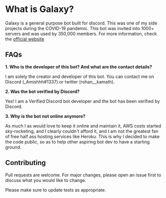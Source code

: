 # What is Galaxy?

Galaxy is a general purpose bot built for discord. This was one of my side projects during the COVID-19 pandemic. This bot was invited into 1000+ servers and was used by 350,000 members.
For more information, check the [official website](https://www.galaxybot.xyz/)

## FAQs

**1. Who is the developer of this bot? And what are the contact details?**

I am solely the creator and developer of this bot. You can contact me on Discord (_Amishhh#1337) or twitter (rohan__kamath).

**2. Was the bot verified by Discord?**

Yes! I am a Verified Discord bot developer and the bot has been verified by Discord. 

**3. Why is the bot not online anymore?**

As much I as would love to keep it online and maintain it, AWS costs started sky-rocketing, and I clearly couldn't afford it, and I am not the greatest fan of free half ass hosting services like Heroku. This is why I decided to make the code public, so as to help other aspiring bot dev to have a starting ground. 

## Contributing

Pull requests are welcome. For major changes, please open an issue first to discuss what you would like to change.

Please make sure to update tests as appropriate.




